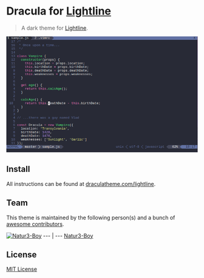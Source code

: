 # Dracula for [Lightline](https://github.com/itchyny/lightline.vim)

> A dark theme for [Lightline](https://github.com/itchyny/lightline.vim).

![Screenshot](./screenshot.png)

## Install

All instructions can be found at [draculatheme.com/lightline](https://draculatheme.com/lightline).

## Team

This theme is maintained by the following person(s) and a bunch of [awesome contributors](https://github.com/dracula/template/graphs/contributors).

[![Natur3-Boy](https://avatars3.githubusercontent.com/u/55642761?s=400&u=94b4c5f753bc62600899ff603efd97e0de291b66&v=4)](https://github.com/Natur3-Boy)
--- | ---
[Natur3-Boy](https://github.com/Natur3-Boy)

## License

[MIT License](./LICENSE)
